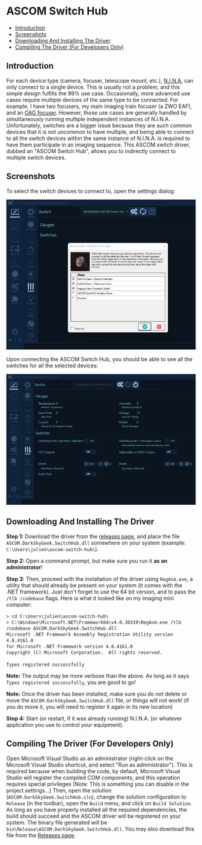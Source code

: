 # ASCOM Switch Hub

- [Introduction](#introduction)
- [Screenshots](#screenshots)
- [Downloading And Installing The Driver](#downloading-and-installing-the-driver)
- [Compiling The Driver (For Developers Only)](#compiling-the-driver-for-developers-only)

## Introduction

For each device type (camera, focuser, telescope mount, etc.), [N.I.N.A.](https://nighttime-imaging.eu/) can only connect to a single device. This is usually not a problem, and this simple design fulfills the 99% use case. Occasionally, more advanced use cases require multiple devices of the same type to be connected. For example, I have two focusers, my main imaging train focuser (a ZWO EAF), and an [OAG focuser](https://github.com/jlecomte/ascom-oag-focuser). However, those use cases are generally handled by simultaneously running multiple independent instances of N.I.N.A. Unfortunately, switches are a bigger issue because they are such common devices that it is not uncommon to have multiple, and being able to connect to all the switch devices within the same instance of N.I.N.A. is required to have them participate in an imaging sequence. This ASCOM switch driver, dubbed an "ASCOM Switch Hub", allows you to indirectly connect to multiple switch devices.

## Screenshots

To select the switch devices to connect to, open the settings dialog:

![Screenshot of settings dialog](screenshot1.png)

Upon connecting the ASCOM Switch Hub, you should be able to see all the switches for all the selected devices:

![Screenshot of equipment switch tab in N.I.N.A.](screenshot2.png)

## Downloading And Installing The Driver

**Step 1:** Download the driver from the [releases page](https://github.com/jlecomte/ascom-switch-hub/releases), and place the file `ASCOM.DarkSkyGeek.SwitchHub.dll` somewhere on your system (example: `C:\Users\julien\ascom-switch-hub\`).

**Step 2:** Open a command prompt, but make sure you run it **as an administrator**!

**Step 3:** Then, proceed with the installation of the driver using `RegAsm.exe`, a utility that should already be present on your system (it comes with the .NET framework). Just don't forget to use the 64 bit version, and to pass the `/tlb /codebase` flags. Here is what it looked like on my imaging mini computer:

```
> cd C:\Users\julien\ascom-switch-hub\
> C:\Windows\Microsoft.NET\Framework64\v4.0.30319\RegAsm.exe /tlb /codebase ASCOM.DarkSkyGeek.SwitchHub.dll
Microsoft .NET Framework Assembly Registration Utility version 4.8.4161.0
for Microsoft .NET Framework version 4.8.4161.0
Copyright (C) Microsoft Corporation.  All rights reserved.

Types registered successfully
```

**Note:** The output may be more verbose than the above. As long as it says `Types registered successfully`, you are good to go!

**Note:** Once the driver has been installed, make sure you do _not_ delete or move the `ASCOM.DarkSkyGeek.SwitchHub.dll` file, or things will not work! (if you do move it, you will need to register it again in its new location)

**Step 4:** Start (or restart, if it was already running) N.I.N.A. (or whatever application you use to control your equipment).

## Compiling The Driver (For Developers Only)

Open Microsoft Visual Studio as an administrator (right-click on the Microsoft Visual Studio shortcut, and select "Run as administrator"). This is required because when building the code, by default, Microsoft Visual Studio will register the compiled COM components, and this operation requires special privileges (Note: This is something you can disable in the project settings...) Then, open the solution (`ASCOM.DarkSkyGeek.SwitchHub.sln`), change the solution configuration to `Release` (in the toolbar), open the `Build` menu, and click on `Build Solution`. As long as you have properly installed all the required dependencies, the build should succeed and the ASCOM driver will be registered on your system. The binary file generated will be `bin\Release\ASCOM.DarkSkyGeek.SwitchHub.dll`. You may also download this file from the [Releases page](https://github.com/jlecomte/ascom-switch-hub/releases).
